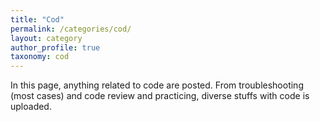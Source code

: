```yaml
---
title: "Cod"
permalink: /categories/cod/
layout: category
author_profile: true
taxonomy: cod
---
```

In this page, anything related to code are posted. From troubleshooting (most cases) and code review and practicing, diverse stuffs with code is uploaded.

